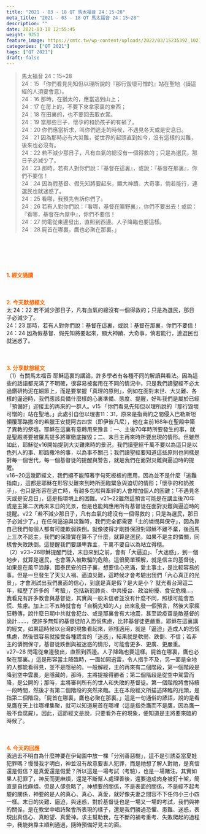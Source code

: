 ```yaml
---
title: "2021 - 03 - 18 QT 馬太福音 24：15~28"
meta_title: "2021 - 03 - 18 QT 馬太福音 24：15~28"
description: ""
date: 2021-03-18 12:55:45
weight: 9251
feature_image: https://cmtc.tw/wp-content/uploads/2022/03/15235392_10211799862337740_180693556567566654_o-1.webp
categories: ["QT 2021"]
tags: ["QT 2021"]
draft: false
---
```


<blockquote>馬太福音 24：15~28<br />
24：15 「你們看見先知但以理所說的『那行毀壞可憎的』站在聖地（讀這經的人須要會意）。<br />
24：16 那時，在猶太的，應當逃到山上；<br />
24：17 在房上的，不要下來拿家裏的東西；<br />
24：18 在田裏的，也不要回去取衣裳。<br />
24：19 當那些日子，懷孕的和奶孩子的有禍了。<br />
24：20 你們應當祈求，叫你們逃走的時候，不遇見冬天或是安息日。<br />
24：21 因為那時必有大災難，從世界的起頭直到如今，沒有這樣的災難，後來也必沒有。<br />
24：22 若不減少那日子，凡有血氣的總沒有一個得救的；只是為選民，那日子必減少了。<br />
24：23 那時，若有人對你們說：『基督在這裏』，或說：『基督在那裏』，你們不要信！<br />
24：24 因為假基督、假先知將要起來，顯大神蹟、大奇事，倘若能行，連選民也就迷惑了。<br />
24：25 看哪，我預先告訴你們了。<br />
24：26 若有人對你們說：『看哪，基督在曠野裏』，你們不要出去！或說：『看哪，基督在內屋中』，你們不要信！<br />
24：27 閃電從東邊發出，直照到西邊。人子降臨也要這樣。<br />
24：28 屍首在哪裏，鷹也必聚在那裏。」</blockquote><br />
&nbsp;<br />
<br />
&nbsp;<br />
<br />
<span style="color: #ff6600;"><strong>1. </strong><strong>經文誦讀</strong></span><br />
<br />
<span style="color: #ff6600;"><strong> </strong></span><br />
<br />
<span style="color: #ff6600;"><strong>2. 今天默想</strong><strong>經文<br />
</strong></span>太 24：22 若不減少那日子，凡有血氣的總沒有一個得救的；只是為選民，那日子必減少了。<br />
24：23 那時，若有人對你們說：基督在這裏，或說：基督在那裏，你們不要信！<br />
24：24 因為假基督、假先知將要起來，顯大神蹟、大奇事，倘若能行，連選民也就迷惑了。<br />
<br />
&nbsp;<br />
<br />
<span style="color: #ff6600;"><strong>3. 分享默想經文<br />
</strong></span>（1）有關馬太福音 耶穌這裏的講論，許多學者有各種不同的解讀與看法。因為這些的話語都充滿了不明確，很容易被套用在不同的情況中，只是我們讀聖經不必太過鑽研拘泥在細節上，而是要掌握「真理的原則」，例如在面對末世、大災難、各樣的逼迫時，我們應該具備什麼樣的心裏準備、態度、提醒，好叫我們是屬於已經「預備好」迎接主的再來的一群人。v15 「你們看見先知但以理所說的『那行毀壞可憎的』站在聖地。」此處引自但以理書11：31，原來是指兩約之間侵入巴勒斯坦傾覆耶路撒冷的希臘王安提阿古四世（即伊彼凡尼），他在主前168年在聖殿中築了異教的祭壇。耶穌在這裏有意轉用來豫言：一、主後70年時所要發生的事，就是聖殿將要被羅馬提多將軍徹底摧毀；二、末日主再來時所要出現的情形。但雖然如此，耶穌從v16開始提到大災難來時的景況，我們讀聖經千萬不要以為這只是以色列人的事、耶路撒冷的事，以為事不關己；我們讀聖經要知道這些原則也同樣是對每一個世代，每一個基督徒的提醒與警告，就是我們在面對災難與逼迫時的提醒。<br />
v16~20這幾節經文，我們絕不能照著字句死板板的應用，因為並不是什麼「逃難指南」，這都是耶穌在形容災難來到時所面臨緊急與迫切的情形；「懷孕的和奶孩子」，也只是形容在逃亡時，有越多包袱與牽絆的人會增加個人的困難；「不遇見冬天或是安息日」，這是指環境上的困難。v21~22雖然這預言可能是在講主後70年或是主第二次再來末日的光景，但是也能夠應用所有基督徒在面對災難與逼迫時的提醒。v22「若不減少那日子，凡有血氣的總沒有一個得救的；只是為選民，那日子必減少了。」在任何逼迫與災難時，我們完全都需要「主的憐憫與保守」，因為靠自己我們每個人都有可能軟弱跌倒。就像彼得才剛掛保證對耶穌不離不棄，後面馬上三次不認主，我們的保證實在算不了什麼，就算是選民，如果不是主的憐憫，同樣會失敗跌倒。這提醒我們要謙卑靠主，千萬不要自以為站立得穩。<br />
（2）v23~26耶穌提醒門徒，末日來到之前，會有「大逼迫」、「大迷惑」，到一個地步，就算是選民，也會落入被欺騙的危險。這很簡單理解，就是信主的基督徒，如果是在風平浪靜、國泰民安的日子裏，想要信心充滿，愛主事主，是比較容易的事。但是一旦發生了天災人禍、逼迫災難，這時候才會考驗出我們「內心真正的光景」，才會測試出我們裏面的信心，到底是真是假？是大是小？ 就光看台灣這二年，經歷了許多的「考驗」，包括新冠肺炎、中共擾台、政治紛擾、食安危機…，我看見有許多教會與基督徒，其實與一般未信者並沒有什麼不同，照樣可能會恐慌、焦慮。加上三不五時就會有「自稱先知的人」出來亂發一個預言，然後大家瘋狂轉傳，說什麼日期中共就會犯台、或是那裏會有大地震，甚至說疫苗是敵基督的詭計……，使許多無知的基督徒陷入恐慌焦慮，比非基督徒更嚴重。耶穌在這裏講的經文，如果這時候以台灣的現象看起來，照樣適用，就是「逼迫」造成人的恐慌焦慮，然後很容易就接受各種謊言的「迷惑」，結果就是軟弱、跌倒、不信；若非主的憐憫保守，基督徒跌倒與被迷惑的情形，可能會更多、更廣、更嚴重。<br />
v27~28 閃電從東邊發出，直照到西邊。人子降臨也要這樣。屍首在哪裏，鷹也必聚在那裏。」這是形容當主降臨時，一面如同迅雷，令人措手不及，另一面是全地的人都能看得見，並不是隱秘的。一般解經，主的再來有二個階段，第一個階段是降到空中雲裏，是隱藏的，那時，主將提接得勝者；第二個階段是從空中駕雲而降，是公開的；那時，主將審判所有的世人和失敗的基督徒。第一個階段將會持續一段時間，然後才有第二個階段的突然來臨。主在本段經文所描述降臨的兆頭，是指第二個階段。「屍首在哪裏，鷹也必聚在那裏。」這是一句通俗的諺語，說的是看見鷹在天上往哪裡集聚，就可以知道屍首在哪裡（這是指禿鷹而不是鷹，因為鷹一般不食腐屍）。因此，這節經文是說，只要看外在的現象，便知道是主將要來臨的時候了。<br />
<br />
&nbsp;<br />
<br />
<span style="color: #ff6600;"><strong>4. 今天的回應<br />
</strong></span>我過去不明白為什麼神要在伊甸園中放一棵「分別善惡樹」，這不是引誘亞當夏娃犯罪嗎？慢慢我才明白，神並沒有故意要害人犯罪，而是祂想了解人對祂，是真信還是假信？是真愛還是假愛？所以這是一場考試（考驗），也是一場賭注。其實如果人犯罪了，神反而更麻煩，還是不斷幫人處理善後，還要道成肉身被釘十架，簡直是自找麻煩。但是人卻忽略了，神想要的關係，不是表面的關係，不是經不起考驗的關係，神要的是人的真心、真心、真愛，就好像夫妻之間容不下任何小三小四一樣。末日的災難、逼迫，與迷惑，對於基督徒也是一場又一場的考試，我們與神的關係，是在教堂中唱詩聚會所表現的樣子，還是我們勝過恐懼、患難、迷惑，表現出真信心、真盼望、真愛神。求主幫助我，在不斷的補考重考、失敗爬起的過程中，我能夠靠主順利通過，隨時預備好見主的面。<br />
<br />
&nbsp;<br />
<br />
&nbsp;<br />
<br />
&nbsp;
        